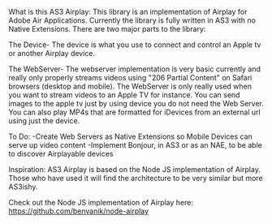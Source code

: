 What is this AS3 Airplay:
This library is an implementation of Airplay for Adobe Air Applications. Currently the library is fully written in AS3
with no Native Extensions. There are two major parts to the library:

The Device-
The device is what you use to connect and control an Apple tv or another Airplay device.

The WebServer-
The webserver implementation is very basic currently and really only properly streams videos using "206 Partial Content"
on Safari browsers (desktop and mobile). The WebServer is only really used when you want to stream videos to an Apple TV
for instance. You can send images to the apple tv just by using device you do not need the Web Server. You can also play
MP4s that are formatted for iDevices from an external url using just the device.



To Do:
-Create Web Servers as Native Extensions so Mobile Devices can serve up video content
-Implement Bonjour, in AS3 or as an NAE, to be able to discover Airplayable devices



Inspiration:
AS3 Airplay is based on the Node JS implementation of Airplay. Those who have
used it will find the architecture to be very similar but more AS3ishy.
 
Check out the Node JS implementation of Airplay here:
https://github.com/benvanik/node-airplay

